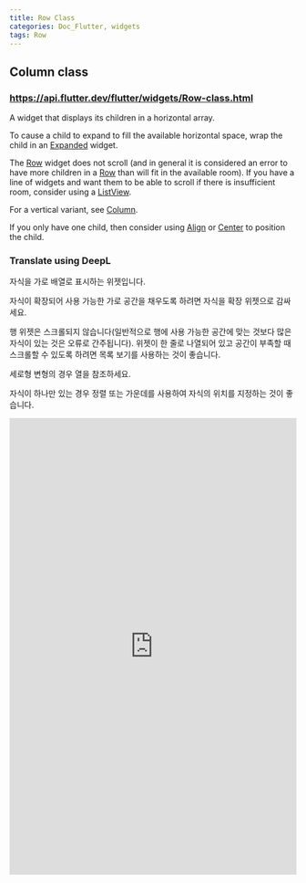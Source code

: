 ```yaml
---
title: Row Class
categories: Doc_Flutter, widgets
tags: Row
---
```

## Column class

### https://api.flutter.dev/flutter/widgets/Row-class.html

A widget that displays its children in a horizontal array.

To cause a child to expand to fill the available horizontal space, wrap the child in an [Expanded](https://api.flutter.dev/flutter/widgets/Expanded-class.html) widget.

The [Row](https://api.flutter.dev/flutter/widgets/Row-class.html) widget does not scroll (and in general it is considered an error to have more children in a [Row](https://api.flutter.dev/flutter/widgets/Row-class.html) than will fit in the available room). If you have a line of widgets and want them to be able to scroll if there is insufficient room, consider using a [ListView](https://api.flutter.dev/flutter/widgets/ListView-class.html).

For a vertical variant, see [Column](https://api.flutter.dev/flutter/widgets/Column-class.html).

If you only have one child, then consider using [Align](https://api.flutter.dev/flutter/widgets/Align-class.html) or [Center](https://api.flutter.dev/flutter/widgets/Center-class.html) to position the child.

### Translate using DeepL



자식을 가로 배열로 표시하는 위젯입니다.

자식이 확장되어 사용 가능한 가로 공간을 채우도록 하려면 자식을 확장 위젯으로 감싸세요.

행 위젯은 스크롤되지 않습니다(일반적으로 행에 사용 가능한 공간에 맞는 것보다 많은 자식이 있는 것은 오류로 간주됩니다). 위젯이 한 줄로 나열되어 있고 공간이 부족할 때 스크롤할 수 있도록 하려면 목록 보기를 사용하는 것이 좋습니다.

세로형 변형의 경우 열을 참조하세요.

자식이 하나만 있는 경우 정렬 또는 가운데를 사용하여 자식의 위치를 지정하는 것이 좋습니다.


<iframe src="https://dartpad.dev/?id=d0c29b482c2496760055267944af499a" style="width:100%;height:800px;border:none"></iframe>
